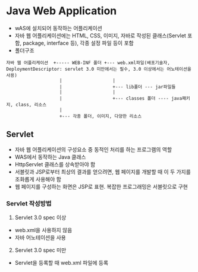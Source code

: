 # Java Web Application
- wAS에 설치되어 동작하는 어플리케이션
- 자바 웹 어플리케이션에는 HTML, CSS, 이미지, 자바로 작성된 클래스(Servlet 포함, package, interface 등), 각종 설정 파일 등이 포함
- 폴더구조
```
자바 웹 어플리케이션  +----- WEB-INF 폴더 +--- web.xml파일(배포기술자, DeploymentDescriptor: servlet 3.0 미만에서는 필수, 3.0 이상에서는 어노테이션을 사용)
                    |                   |
                    |                   +--- lib폴더 --- jar파일들
                    |                   |
                    |                   +--- classes 폴더 ---- java패키지, class, 리소스 
                    |
                    +--- 각종 폴더, 이미지, 다양한 리소스 
```     

## Servlet
- 자바 웹 어플리케이션의 구성요소 중 동적인 처리를 하는 프로그램의 역할
- WAS에서 동작하는 Java 클래스
- HttpServlet 클래스를 상속받아야 함
- 서블릿과 JSP로부터 최상의 결과를 얻으려면, 웹 페이지를 개발할 때 이 두 가지를 조화롭게 사용해야 함
- 웹 페이지를 구성하는 화면은 JSP로 표현. 복잡한 프로그래밍은 서블릿으로 구현

### Servlet 작성방법
1. Servlet 3.0 spec 이상
- web.xml을 사용하지 않음
- 자바 어노테이션을 사용
2. Servlet 3.0 spec 미만
- Servlet을 등록할 때 web.xml 파일에 등록
